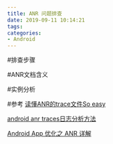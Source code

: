 ```yaml
---
title: ANR 问题排查
date: 2019-09-11 10:14:21
tags:
categories:
- Android
---
```

#排查步骤

#ANR文档含义

#实例分析



#参考
[读懂ANR的trace文件So easy](https://blog.csdn.net/Tencent_Bugly/article/details/46737697)


[android anr traces日志分析方法](https://blog.csdn.net/qwiwuqo/article/details/40111721)

[Android App 优化之 ANR 详解](https://juejin.im/entry/57d67e192e958a00546f691d)